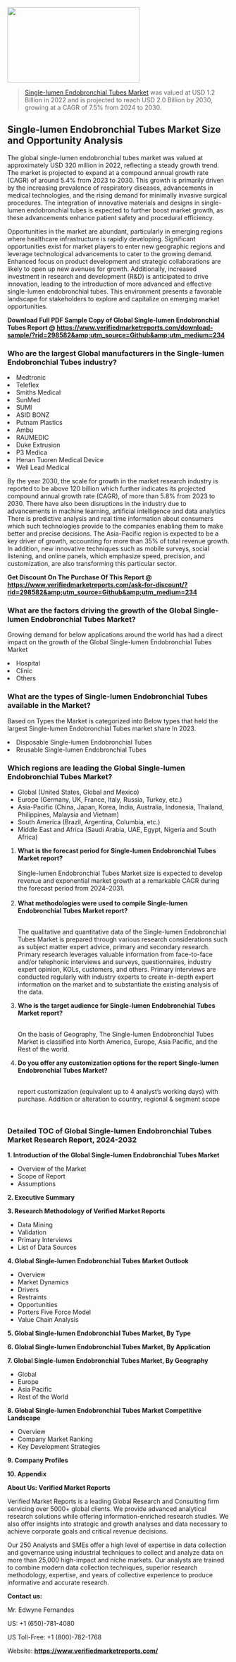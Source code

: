 <img src="https://ffe5etoiles.com/wp-content/uploads/2024/12/MST1-300x171.png" alt="" width="300" height="171" class="alignnone size-medium wp-image-20088" /><blockquote><p><p><a href="https://www.verifiedmarketreports.com/download-sample/?rid=298582&utm_source=Github&utm_medium=234" target="_blank">Single-lumen Endobronchial Tubes Market</a> was valued at USD 1.2 Billion in 2022 and is projected to reach USD 2.0 Billion by 2030, growing at a CAGR of 7.5% from 2024 to 2030.</p></blockquote><p><h2>Single-lumen Endobronchial Tubes Market Size and Opportunity Analysis</h2><p>The global single-lumen endobronchial tubes market was valued at approximately USD 320 million in 2022, reflecting a steady growth trend. The market is projected to expand at a compound annual growth rate (CAGR) of around 5.4% from 2023 to 2030. This growth is primarily driven by the increasing prevalence of respiratory diseases, advancements in medical technologies, and the rising demand for minimally invasive surgical procedures. The integration of innovative materials and designs in single-lumen endobronchial tubes is expected to further boost market growth, as these advancements enhance patient safety and procedural efficiency.</p><p>Opportunities in the market are abundant, particularly in emerging regions where healthcare infrastructure is rapidly developing. Significant opportunities exist for market players to enter new geographic regions and leverage technological advancements to cater to the growing demand. Enhanced focus on product development and strategic collaborations are likely to open up new avenues for growth. Additionally, increased investment in research and development (R&D) is anticipated to drive innovation, leading to the introduction of more advanced and effective single-lumen endobronchial tubes. This environment presents a favorable landscape for stakeholders to explore and capitalize on emerging market opportunities.</p></p><p class=""><strong>Download Full PDF Sample Copy of Global Single-lumen Endobronchial Tubes Report @ <a href="https://www.verifiedmarketreports.com/download-sample/?rid=298582&amp;utm_source=Github&amp;utm_medium=234" target="_blank">https://www.verifiedmarketreports.com/download-sample/?rid=298582&amp;utm_source=Github&amp;utm_medium=234</a></strong></p><h3 id="" class="">Who are the largest Global manufacturers in the Single-lumen Endobronchial Tubes industry?</h3><p><li>Medtronic</li><li> Teleflex</li><li> Smiths Medical</li><li> SunMed</li><li> SUMI</li><li> ASID BONZ</li><li> Putnam Plastics</li><li> Ambu</li><li> RAUMEDIC</li><li> Duke Extrusion</li><li> P3 Medica</li><li> Henan Tuoren Medical Device</li><li> Well Lead Medical</li></p><div class=""><div class="" dir="" data-message-author-role="" data-message-id="" data-message-model-slug=""><div class=""><div class=""><div class=""><div class="" dir="" data-message-author-role="" data-message-id="" data-message-model-slug=""><div class=""><div class=""><p>By the year 2030, the scale for growth in the market research industry is reported to be above 120 billion which further indicates its projected compound annual growth rate (CAGR), of more than 5.8% from 2023 to 2030. There have also been disruptions in the industry due to advancements in machine learning, artificial intelligence and data analytics There is predictive analysis and real time information about consumers which such technologies provide to the companies enabling them to make better and precise decisions. The Asia-Pacific region is expected to be a key driver of growth, accounting for more than 35% of total revenue growth. In addition, new innovative techniques such as mobile surveys, social listening, and online panels, which emphasize speed, precision, and customization, are also transforming this particular sector.</p><p><strong>Get Discount On The Purchase Of This Report @&nbsp; <a href="https://www.verifiedmarketreports.com/ask-for-discount/?rid=298582&amp;utm_source=Github&amp;utm_medium=234" target="_blank">https://www.verifiedmarketreports.com/ask-for-discount/?rid=298582&amp;utm_source=Github&amp;utm_medium=234</a></strong></p></div></div></div></div></div></div></div></div><h3 id="" class="">What are the factors driving the growth of the Global Single-lumen Endobronchial Tubes Market?</h3><p id="" class="">Growing demand for below applications around the world has had a direct impact on the growth of the Global Single-lumen Endobronchial Tubes Market</p><p id="" class=""><li>Hospital</li><li> Clinic</li><li> Others</li></p><h3 id="" class="">What are the types of Single-lumen Endobronchial Tubes available in the Market?</h3><p id="" class="">Based on Types the Market is categorized into Below types that held the largest Single-lumen Endobronchial Tubes market share In 2023.</p><p id="" class=""><li>Disposable Single-lumen Endobronchial Tubes</li><li> Reusable Single-lumen Endobronchial Tubes</li></p><h3 id="" class="">Which regions are leading the Global Single-lumen Endobronchial Tubes Market?</h3><ul><li>Global (United States, Global and Mexico)</li><li>Europe (Germany, UK, France, Italy, Russia, Turkey, etc.)</li><li>Asia-Pacific (China, Japan, Korea, India, Australia, Indonesia, Thailand, Philippines, Malaysia and Vietnam)</li><li>South America (Brazil, Argentina, Columbia, etc.)</li><li>Middle East and Africa (Saudi Arabia, UAE, Egypt, Nigeria and South Africa)</li></ul><p><ol><li><strong>What is the forecast period for Single-lumen Endobronchial Tubes Market report?<br /></strong><br /><span data-sheets-root="1" data-sheets-value="{&quot;1&quot;:2,&quot;2&quot;:&quot;XXXX size is expected to develop revenue and exponential market growth at a remarkable CAGR during the forecast period from 2024&ndash;2030.&quot;}" data-sheets-userformat="{&quot;2&quot;:12674,&quot;4&quot;:{&quot;1&quot;:2,&quot;2&quot;:16776960},&quot;10&quot;:2,&quot;11&quot;:0,&quot;15&quot;:&quot;Arial&quot;,&quot;16&quot;:12}">Single-lumen Endobronchial Tubes Market size is expected to develop revenue and exponential market growth at a remarkable CAGR during the forecast period from 2024&ndash;2031.</span><br /><br /></li><li><strong>What methodologies were used to compile Single-lumen Endobronchial Tubes Market report?<br /><br /></strong><p>The qualitative and quantitative data of the&nbsp;Single-lumen Endobronchial Tubes Market is prepared through various research considerations such as subject matter expert advice, primary and secondary research. Primary research leverages valuable information from face-to-face and/or telephonic interviews and surveys, questionnaires, industry expert opinion, KOLs, customers, and others. Primary interviews are conducted regularly with industry experts to create in-depth expert information on the market and to substantiate the existing analysis of the data.&nbsp;</p></li><li><strong>Who is the target audience for Single-lumen Endobronchial Tubes Market report?<br /><br /></strong><p>On the basis of Geography, The&nbsp;Single-lumen Endobronchial Tubes Market is classified into North America, Europe, Asia Pacific, and the Rest of the world.</p></li><li><strong>Do you offer any customization options for the report Single-lumen Endobronchial Tubes Market?<br /><br /></strong><p>report customization (equivalent up to 4 analyst&rsquo;s working days) with purchase. Addition or alteration to country, regional &amp; segment scope</p><p>&nbsp;</p></li></ol></p><h3 id="" class="">Detailed TOC of Global Single-lumen Endobronchial Tubes Market Research Report, 2024-2032</h3><p id="" class=""><strong>1. Introduction of the Global Single-lumen Endobronchial Tubes Market</strong></p><ul><li>Overview of the Market</li><li>Scope of Report</li><li>Assumptions</li></ul><p id="" class=""><strong>2. Executive Summary</strong></p><p id="" class=""><strong>3. Research Methodology of&nbsp;Verified Market Reports</strong></p><ul><li>Data Mining</li><li>Validation</li><li>Primary Interviews</li><li>List of Data Sources</li></ul><p id="" class=""><strong>4. Global Single-lumen Endobronchial Tubes Market Outlook</strong></p><ul><li>Overview</li><li>Market Dynamics</li><li>Drivers</li><li>Restraints</li><li>Opportunities</li><li>Porters Five Force Model</li><li>Value Chain Analysis</li></ul><p id="" class=""><strong>5. Global Single-lumen Endobronchial Tubes Market, By&nbsp;Type</strong></p><p id="" class=""><strong>6. Global Single-lumen Endobronchial Tubes Market, By Application</strong></p><p id="" class=""><strong>7. Global Single-lumen Endobronchial Tubes Market, By Geography</strong></p><ul><li>Global</li><li>Europe</li><li>Asia Pacific</li><li>Rest of the World</li></ul><p id="" class=""><strong>8. Global Single-lumen Endobronchial Tubes Market Competitive Landscape</strong></p><ul><li>Overview</li><li>Company Market Ranking</li><li>Key Development Strategies</li></ul><p id="" class=""><strong>9. Company Profiles</strong></p><p id="" class=""><strong>10. Appendix</strong></p><p id="" class=""><strong>About Us: Verified Market Reports</strong></p><p id="" class="">Verified Market Reports is a leading Global Research and Consulting firm servicing over 5000+ global clients. We provide advanced analytical research solutions while offering information-enriched research studies. We also offer insights into strategic and growth analyses and data necessary to achieve corporate goals and critical revenue decisions.</p><p id="" class="">Our 250 Analysts and SMEs offer a high level of expertise in data collection and governance using industrial techniques to collect and analyze data on more than 25,000 high-impact and niche markets. Our analysts are trained to combine modern data collection techniques, superior research methodology, expertise, and years of collective experience to produce informative and accurate research.</p><p id="" class=""><strong>Contact us:</strong></p><p id="" class="">Mr. Edwyne Fernandes</p><p id="" class="">US: +1 (650)-781-4080</p><p id="" class="">US Toll-Free: +1 (800)-782-1768</p><p id="" class="">Website: <a target="" data-test-app-aware-link=""><strong>https://www.verifiedmarketreports.com/</strong></a></p>
